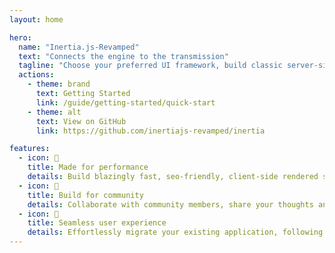 ```yaml
---
layout: home

hero:
  name: "Inertia.js-Revamped"
  text: "Connects the engine to the transmission"
  tagline: "Choose your preferred UI framework, build classic server-side rendered applications."
  actions:
    - theme: brand
      text: Getting Started
      link: /guide/getting-started/quick-start
    - theme: alt
      text: View on GitHub
      link: https://github.com/inertiajs-revamped/inertia

features:
  - icon: 🚀
    title: Made for performance
    details: Build blazingly fast, seo-friendly, client-side rendered single-page applications.
  - icon: 🤝
    title: Build for community
    details: Collaborate with community members, share your thoughts and improve the source code.
  - icon: 🥳
    title: Seamless user experience
    details: Effortlessly migrate your existing application, following our user-friendly migration guide.
---
```

